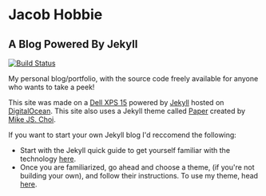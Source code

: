 # Jacob Hobbie
## A Blog Powered By Jekyll

[![Build Status](https://travis-ci.org/HobbieJ/Jacob-Hobbie.svg?branch=master)](https://travis-ci.org/HobbieJ/Jacob-Hobbie)

My personal blog/portfolio, with the source code freely available for anyone who wants to take a peek!

This site was made on a [Dell XPS 15](http:www.dell.com/XPS15) powered by [Jekyll](https://jekyllrb.com) hosted on [DigitalOcean](https://digitalocean.com).
This site also uses a Jekyll theme called [Paper](https://github.com/mkchoi212/paper-jekyll-theme) created by [Mike JS. Choi](https://deadbeef.me/).

If you want to start your own Jekyll blog I'd reccomend the following:
- Start with the Jekyll quick guide to get yourself familiar with the technology [here](https://jekyllrb.com/docs/quickstart/).
- Once you are familiarized, go ahead and choose a theme, (if you're not building your own), and follow their instructions. To use my theme, head [here](https://deadbeef.me/paper-jekyll-theme/2017/07/quick-start).